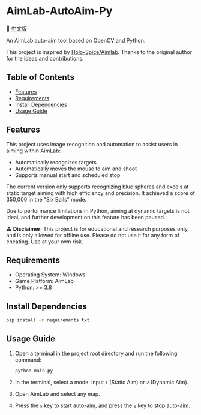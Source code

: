 
# AimLab-AutoAim-Py

📘 [中文版](/docs/README.md)

An AimLab auto-aim tool based on OpenCV and Python.

This project is inspired by [Holo-Spice/Aimlab](https://github.com/Holo-Spice/Aimlab). Thanks to the original author for the ideas and contributions.

## Table of Contents
- [Features](#features)
- [Requirements](#requirements)
- [Install Dependencies](#install-dependencies)
- [Usage Guide](#usage-guide)

## Features

This project uses image recognition and automation to assist users in aiming within AimLab:

- Automatically recognizes targets  
- Automatically moves the mouse to aim and shoot  
- Supports manual start and scheduled stop  

The current version only supports recognizing blue spheres and excels at static target aiming with high efficiency and precision. It achieved a score of 350,000 in the "Six Balls" mode.  

Due to performance limitations in Python, aiming at dynamic targets is not ideal, and further development on this feature has been paused.

⚠️ **Disclaimer**: This project is for educational and research purposes only, and is only allowed for offline use. Please do not use it for any form of cheating. Use at your own risk.

## Requirements

- Operating System: Windows  
- Game Platform: AimLab  
- Python: >= 3.8  

## Install Dependencies

```bash
pip install -r requirements.txt
```

## Usage Guide

1. Open a terminal in the project root directory and run the following command:
    ```bash
    python main.py
    ```

2. In the terminal, select a mode: input `1` (Static Aim) or `2` (Dynamic Aim).

3. Open AimLab and select any map.

4. Press the `s` key to start auto-aim, and press the `e` key to stop auto-aim.
